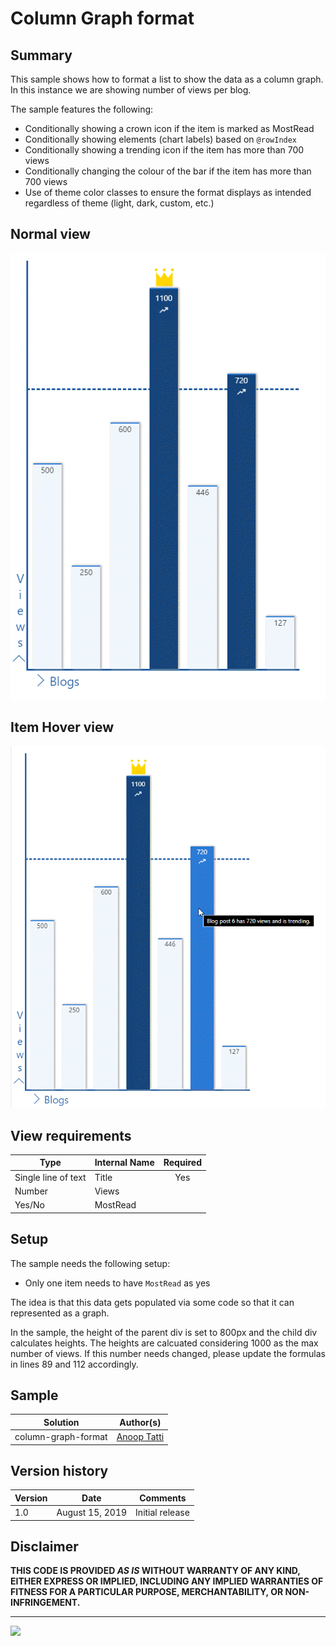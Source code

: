 # Column Graph format

## Summary

This sample shows how to format a list to show the data as a column graph. In this instance we are showing number of views per blog.

The sample features the following:
- Conditionally showing a crown icon if the item is marked as MostRead
- Conditionally showing elements (chart labels) based on `@rowIndex`
- Conditionally showing a trending icon if the item has more than 700 views
- Conditionally changing the colour of the bar if the item has more than 700 views
- Use of theme color classes to ensure the format displays as intended regardless of theme (light, dark, custom, etc.)

## Normal view
![Column Graph Screenshot](./columngraph.png)

## Item Hover view
![Column Graph with Title Screenshot](./columngraph_with_title.png)

## View requirements

|Type|Internal Name|Required|
|---|---|:---:|
|Single line of text|Title|Yes|
|Number|Views||
|Yes/No|MostRead||

## Setup

The sample needs the following setup:
- Only one item needs to have `MostRead` as yes

The idea is that this data gets populated via some code so that it can represented as a graph.

In the sample, the height of the parent div is set to 800px and the child div calculates heights. The heights are calcuated considering 1000 as the max number of views. If this number needs changed, please update the formulas in lines 89 and 112 accordingly.

## Sample

Solution|Author(s)
--------|---------
column-graph-format | [Anoop Tatti](https://twitter.com/anooptells)

## Version history

Version|Date|Comments
-------|----|--------
1.0|August 15, 2019 |Initial release

## Disclaimer
**THIS CODE IS PROVIDED *AS IS* WITHOUT WARRANTY OF ANY KIND, EITHER EXPRESS OR IMPLIED, INCLUDING ANY IMPLIED WARRANTIES OF FITNESS FOR A PARTICULAR PURPOSE, MERCHANTABILITY, OR NON-INFRINGEMENT.**

---

<img src="https://telemetry.sharepointpnp.com/sp-dev-list-formatting/view-samples/column-graph-format" />